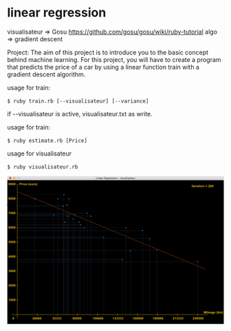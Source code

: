 # linear regression

visualisateur => Gosu https://github.com/gosu/gosu/wiki/ruby-tutorial
algo => gradient descent

Project:
The aim of this project is to introduce you to the basic concept behind machine learning.
For this project, you will have to create a program that predicts the price of a car
by using a linear function train with a gradient descent algorithm.

usage for train:
    
    $ ruby train.rb [--visualisateur] [--variance]

if --visualisateur is active, visualisateur.txt as write.

usage for train:
    
    $ ruby estimate.rb [Price]
    
usage for visualisateur
    
    $ ruby visualisateur.rb

![visualisateur](visualisateur.png)
